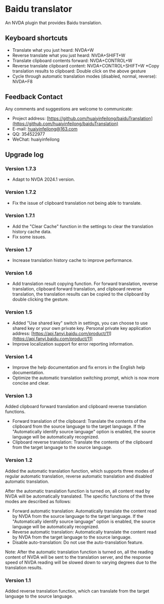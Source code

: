 # Baidu translator

An NVDA plugin that provides Baidu translation.

## Keyboard shortcuts

* Translate what you just heard: NVDA+W
* Reverse translate what you just heard: NVDA+SHIFT+W
* Translate clipboard contents forward: NVDA+CONTROL+W
* Reverse translate clipboard content: NVDA+CONTROL+SHIFT+W
*Copy translation results to clipboard: Double click on the above gesture
* Cycle through automatic translation modes (disabled, normal, reverse): NVDA+F8

## Feedback Contact

Any comments and suggestions are welcome to communicate:

* Project address: [https://github.com/huaiyinfeilong/baiduTranslation](https://github.com/huaiyinfeilong/baiduTranslation)
* E-mail: huaiyinfeilong@163.com
* QQ: 354522977
* WeChat: huaiyinfeilong

## Upgrade log

### Version 1.7.3

* Adapt to NVDA 2024.1 version.

### Version 1.7.2

* Fix the issue of clipboard translation not being able to translate.

### Version 1.7.1

* Add the "Clear Cache" function in the settings to clear the translation history cache data.
* Fix some issues.

### Version 1.7

* Increase translation history cache to improve performance.

### Version 1.6

* Add translation result copying function. For forward translation, reverse translation, clipboard forward translation, and clipboard reverse translation, the translation results can be copied to the clipboard by double clicking the gesture.

### Version 1.5

* Added "Use shared key" switch in settings, you can choose to use shared key or your own private key. Personal private key application address:
[https://api.fanyi.baidu.com/product/11](https://api.fanyi.baidu.com/product/11)
* Improve localization support for error reporting information.

### Version 1.4

* Improve the help documentation and fix errors in the English help documentation.
* Optimize the automatic translation switching prompt, which is now more concise and clear.

### Version 1.3

Added clipboard forward translation and clipboard reverse translation functions.

* Forward translation of the clipboard: Translate the contents of the clipboard from the source language to the target language. If the "Automatically identify source language" option is enabled, the source language will be automatically recognized.
* Clipboard reverse translation: Translate the contents of the clipboard from the target language to the source language.

### Version 1.2

Added the automatic translation function, which supports three modes of regular automatic translation, reverse automatic translation and disabled automatic translation.

After the automatic translation function is turned on, all content read by NVDA will be automatically translated. The specific functions of the three modes are described as follows:

* Forward automatic translation: Automatically translate the content read by NVDA from the source language to the target language. If the "Automatically identify source language" option is enabled, the source language will be automatically recognized.
* Reverse automatic translation: Automatically translate the content read by NVDA from the target language to the source language.
* Disable auto-translation: Do not use the auto-translation feature.

Note: After the automatic translation function is turned on, all the reading content of NVDA will be sent to the translation server, and the response speed of NVDA reading will be slowed down to varying degrees due to the translation results.

### Version 1.1

Added reverse translation function, which can translate from the target language to the source language.
